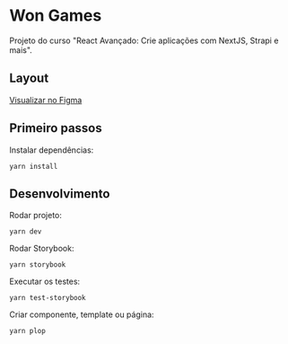 # Won Games

Projeto do curso "React Avançado: Crie aplicações com NextJS, Strapi e mais".

## Layout

[Visualizar no Figma](https://www.figma.com/file/xwqB4b2hX8yPmp66vRuHLz/Won-Games---Em-Andamento!!?type=design&node-id=7-49&t=dzqMOk9JEmm2w6Mv-0)

## Primeiro passos

Instalar dependências:
```
yarn install
```

## Desenvolvimento

Rodar projeto:
```
yarn dev
```

Rodar Storybook:
```
yarn storybook
```

Executar os testes:
```
yarn test-storybook
```

Criar componente, template ou página:
```
yarn plop
```

